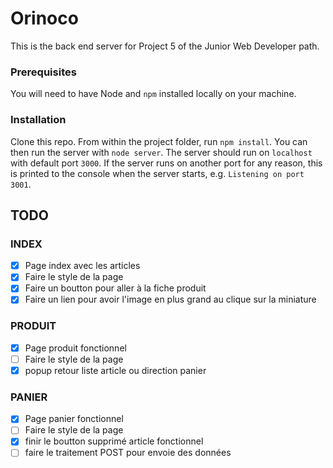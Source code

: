 # Orinoco #

This is the back end server for Project 5 of the Junior Web Developer path.

### Prerequisites ###

You will need to have Node and `npm` installed locally on your machine.

### Installation ###

Clone this repo. From within the project folder, run `npm install`. You 
can then run the server with `node server`. 
The server should run on `localhost` with default port `3000`. If the
server runs on another port for any reason, this is printed to the
console when the server starts, e.g. `Listening on port 3001`.

## TODO

### INDEX

* [x] Page index avec les articles
* [x] Faire le style de la page
* [x] Faire un boutton pour aller à la fiche produit
* [x] Faire un lien pour avoir l'image en plus grand au clique sur la miniature

### PRODUIT
* [x] Page produit fonctionnel
* [ ] Faire le style de la page
* [x] popup retour liste article ou direction panier

### PANIER
* [x] Page panier fonctionnel
* [ ] Faire le style de la page
* [x] finir le boutton supprimé article fonctionnel
* [ ] faire le traitement POST pour envoie des données

